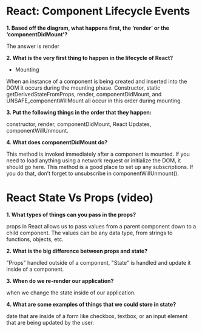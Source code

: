 # React: Component Lifecycle Events 

**1. Based off the diagram, what happens first, the ‘render’ or the ‘componentDidMount’?**

The answer is render

**2. What is the very first thing to happen in the lifecycle of React?**

* Mounting 

When an instance of a component is being created and inserted into the DOM it occurs during the mounting phase. Constructor, static getDerivedStateFromProps, render, componentDidMount, and UNSAFE_componentWillMount all occur in this order during mounting. 


**3. Put the following things in the order that they happen:**

constructor, render, componentDidMount, React Updates, componentWillUnmount.

**4. What does componentDidMount do?**

This method is invoked immediately after a component is mounted. If you need to load anything using a network request or initialize the DOM, it should go here. This method is a good place to set up any subscriptions. If you do that, don’t forget to unsubscribe in componentWillUnmount().


# React State Vs Props (video)

**1. What types of things can you pass in the props?**

 props in React allows us to pass values from a parent component down to a child component. The values can be any data type, from strings to functions, objects, etc.

**2. What is the big difference between props and state?**

"Props" handled outside of a component, "State" is handled and update it inside of a component.

**3. When do we re-render our application?**

when we change the state inside of our application.

**4. What are some examples of things that we could store in state?**

 date that are inside of a form like checkbox, textbox, or an input element that are being updated by the user.

